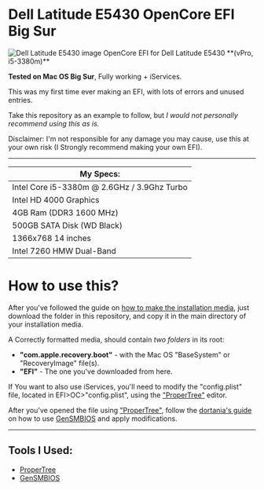 
# Dell Latitude E5430 OpenCore EFI Big Sur

<img src="https://www.notebookcheck.it/uploads/tx_nbc2/dellE5430.jpg" alt="Dell Latitude E5430 image"/>
OpenCore EFI for Dell Latitude E5430 **(vPro, i5-3380m)**

**Tested on Mac OS Big Sur**, Fully working + iServices.

This was my first time ever making an EFI, with lots of errors and unused entries.

Take this repository as an example to follow, but *I would not personally recommend using this as is.*

Disclaimer: I'm not responsible for any damage you may cause, use this at your own risk (I Strongly recommend making your own EFI).

---

| My Specs:                                      |
|---------------------------------------------|
| Intel Core i5-3380m @ 2.6GHz / 3.9Ghz Turbo | 
| Intel HD 4000 Graphics                      |
| 4GB Ram (DDR3 1600 MHz)                     |
| 500GB SATA Disk (WD Black)                  |
| 1366x768 14 inches                          |
| Intel 7260 HMW Dual-Band                    |


# How to use this?

After you've followed the guide on [how to make the installation media](https://dortania.github.io/OpenCore-Install-Guide/installer-guide/), just download the folder in this repository, and copy it in the main directory of your installation media.

A Correctly formatted media, should contain *two folders* in its root:
- **"com.apple.recovery.boot"** - with the Mac OS "BaseSystem" or "RecoveryImage" file(s).
- **"EFI"** - The one you've downloaded from here.

If You want to also use iServices, you'll need to modify the "config.plist" file, located in EFI>OC>"config.plist", using the ["ProperTree"](https://github.com/corpnewt/ProperTree) editor.

After you've opened the file using ["ProperTree"](https://github.com/corpnewt/ProperTree), follow the  [dortania's guide](https://dortania.github.io/OpenCore-Install-Guide/config-laptop.plist/ivy-bridge.html#platforminfo) on how to use [GenSMBIOS](https://github.com/corpnewt/GenSMBIOS) and apply modifications.
___




## Tools I Used:
- [ProperTree](https://github.com/corpnewt/ProperTree)
- [GenSMBIOS](https://github.com/corpnewt/GenSMBIOS)
